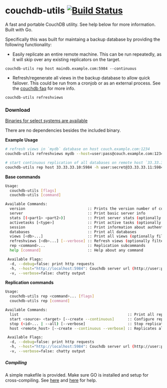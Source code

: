 couchdb-utils [![Build Status](https://travis-ci.org/awilliams/couchdb-utils.png?branch=master)](https://travis-ci.org/awilliams/couchdb-utils)
=============

A fast and portable CouchDB utility. See help below for more information. Built with Go.

Specifically this was built for maintaing a backup database by providing the following functionality:

 * Easily replicate an entire remote machine. This can be run repeatedly, as it will skip over any existing replicators on the target. 
 
  `couchdb-utils rep host maindb.example.com:5984 --continuous`

 * Refresh/regenerate all views in the backup database to allow quick failover. This could be run from a cronjob or as an external process. See the [couchdb faq](http://wiki.apache.org/couchdb/Frequently_asked_questions#I_want_to_update_my_view_indexes_more_often_than_only_when_a_user_reads_it._How_do_I_do_that_best.3F) for more info.
 
  `couchdb-utils refreshviews`

### Download

[Binaries for select systems are available](https://github.com/awilliams/couchdb-utils/releases)

There are no dependencies besides the included binary.

**Example Usage**
```bash
# refresh views in `mydb` database on host couch.example.com:1234
couchdb-utils refreshviews mydb --host=user:pass@couch.example.com:1234 -v

# start continuous replication of all databases on remote host `33.33.33.10:5984`
couchdb-utils rep host 33.33.33.10:5984 -h user:secret@33.33.33.11:5984 -v
```

**Base commands**
```bash
Usage:
  couchdb-utils [flags]
  couchdb-utils [command]

Available Commands:
  version                            :: Prints the version number of couchdb-utils
  server                             :: Print basic server info
  stats [(<part1> <part2>)]          :: Print server stats (optionally only a certain section eg: couchdb request_time).
  activetasks [<type>]               :: Print active tasks (optionally filtering by type)
  session                            :: Print information about authenticated user
  databases                          :: Print all databases
  views [<db>...]                    :: Print all views (optionally filtering by database(s))
  refreshviews [<db>...] [--verbose] :: Refresh views (optionally filtering by database(s))
  rep <command>...                   :: Replication subcommands
  help [command]                     :: Help about any command

 Available Flags:
  -d, --debug=false: print http requests
  -h, --host="http://localhost:5984": Couchdb server url (http://user:password@host:port)
  -v, --verbose=false: chatty output
```

**Replication commands**
```bash
Usage:
  couchdb-utils rep <command>... [flags]
  couchdb-utils rep [command]

Available Commands:
  list                                                 :: Print all replicators
  start <source> <target> [--create --continuous]      :: Configure replication from source to target
  stop (<id>... | --all) [--verbose]                   :: Stop replicating given id(s) or all
  host <remote_host> [--create --continuous --verbose] :: Replicates all databases in remote host

 Available Flags:
  -d, --debug=false: print http requests
  -h, --host="http://localhost:5984": Couchdb server url (http://user:password@host:port)
  -v, --verbose=false: chatty output
```

##### Compiling

A simple makefile is provided. Make sure GO is installed and setup for cross-compiling. See [here](http://dave.cheney.net/2012/09/08/an-introduction-to-cross-compilation-with-go) and [here](https://coderwall.com/p/pnfwxg) for help.
